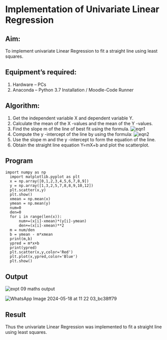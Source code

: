 # Implementation of Univariate Linear Regression
## Aim:
To implement univariate Linear Regression to fit a straight line using least squares.
## Equipment’s required:
1.	Hardware – PCs
2.	Anaconda – Python 3.7 Installation / Moodle-Code Runner
## Algorithm:
1.	Get the independent variable X and dependent variable Y.
2.	Calculate the mean of the X -values and the mean of the Y -values.
3.	Find the slope m of the line of best fit using the formula.
 ![eqn1](./eq1.jpg)
4.	Compute the y -intercept of the line by using the formula:
![eqn2](./eq2.jpg)  
5.	Use the slope m and the y -intercept to form the equation of the line.
6.	Obtain the straight line equation Y=mX+b and plot the scatterplot.
## Program
```
import numpy as np
  import matplotlib.pyplot as plt
  x = np.array([0,1,2,3,4,5,6,7,8,9])
  y = np.array([1,3,2,5,7,8,8,9,10,12])
  plt.scatter(x,y)
  plt.show()
  xmean = np.mean(x)
  ymean = np.mean(y)
  num=0
  den=0
  for i in range(len(x)):
      num+=(x[i]-xmean)*(y[i]-ymean)
      den+=(x[i]-xmean)**2
  m = num/den
  b = ymean - m*xmean
  print(m,b)
  ypred = m*x+b
  print(ypred)
  plt.scatter(x,y,color='Red')
  plt.plot(x,ypred,color='Blue')
  plt.show()
```
## Output
![expt 09 maths output](https://github.com/Nakul1411/Univariate-Linear-Regression/assets/138849780/3444e46a-37c0-485a-848f-37751cee4328)


![WhatsApp Image 2024-05-18 at 11 22 03_bc38ff79](https://github.com/Nakul1411/Univariate-Linear-Regression/assets/138849780/0500fac6-9c20-4904-9a36-c1d4e41335d3)

## Result
Thus the univariate Linear Regression was implemented to fit a straight line using least squares.
